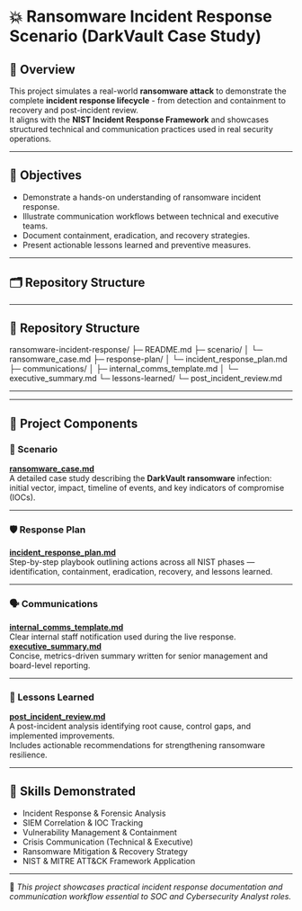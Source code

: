 # 💥 Ransomware Incident Response Scenario (DarkVault Case Study)

## 📘 Overview
This project simulates a real-world **ransomware attack** to demonstrate the complete **incident response lifecycle** - from detection and containment to recovery and post-incident review.  
It aligns with the **NIST Incident Response Framework** and showcases structured technical and communication practices used in real security operations.

---

## 🎯 Objectives
- Demonstrate a hands-on understanding of ransomware incident response.  
- Illustrate communication workflows between technical and executive teams.  
- Document containment, eradication, and recovery strategies.  
- Present actionable lessons learned and preventive measures.  

---

## 🗂️ Repository Structure


---

## 📂 Repository Structure
ransomware-incident-response/
├─ README.md
├─ scenario/
│ └─ ransomware_case.md
├─ response-plan/
│ └─ incident_response_plan.md
├─ communications/
│ ├─ internal_comms_template.md
│ └─ executive_summary.md
└─ lessons-learned/
└─ post_incident_review.md

---


---

## 🧩 Project Components

### 🧠 Scenario  
[**ransomware_case.md**](scenario/ransomware_case.md)  
A detailed case study describing the **DarkVault ransomware** infection: initial vector, impact, timeline of events, and key indicators of compromise (IOCs).

---

### 🛡️ Response Plan  
[**incident_response_plan.md**](response-plan/incident_response_plan.md)  
Step-by-step playbook outlining actions across all NIST phases — identification, containment, eradication, recovery, and lessons learned.

---

### 🗣️ Communications  
[**internal_comms_template.md**](communications/internal_comms_template.md)  
Clear internal staff notification used during the live response.  
[**executive_summary.md**](communications/executive_summary.md)  
Concise, metrics-driven summary written for senior management and board-level reporting.

---

### 🔁 Lessons Learned  
[**post_incident_review.md**](lessons-learned/post_incident_review.md)  
A post-incident analysis identifying root cause, control gaps, and implemented improvements.  
Includes actionable recommendations for strengthening ransomware resilience.

---

## 🧠 Skills Demonstrated
- Incident Response & Forensic Analysis  
- SIEM Correlation & IOC Tracking  
- Vulnerability Management & Containment  
- Crisis Communication (Technical & Executive)  
- Ransomware Mitigation & Recovery Strategy  
- NIST & MITRE ATT&CK Framework Application  

---

📌 *This project showcases practical incident response documentation and communication workflow essential to SOC and Cybersecurity Analyst roles.*

